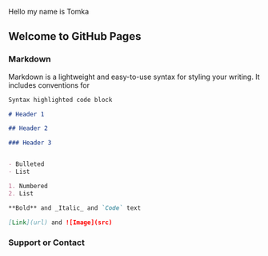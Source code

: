 Hello my name is Tomka
## Welcome to GitHub Pages	

### Markdown	

Markdown is a lightweight and easy-to-use syntax for styling your writing. It includes conventions for	

```markdown	
Syntax highlighted code block	

# Header 1	

## Header 2	

### Header 3	


- Bulleted	
- List	

1. Numbered	
2. List	

**Bold** and _Italic_ and `Code` text	

[Link](url) and ![Image](src)	
```	

### Support or Contact	
